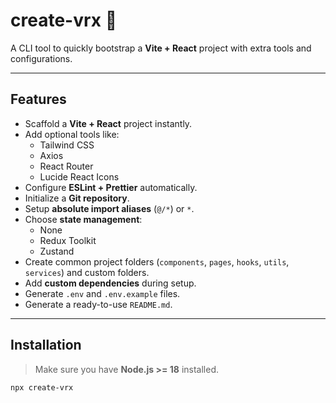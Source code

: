 # create-vrx 🚀

A CLI tool to quickly bootstrap a **Vite + React** project with extra tools and configurations.

---

## Features

- Scaffold a **Vite + React** project instantly.
- Add optional tools like:
  - Tailwind CSS
  - Axios
  - React Router
  - Lucide React Icons
- Configure **ESLint + Prettier** automatically.
- Initialize a **Git repository**.
- Setup **absolute import aliases** (`@/*`) or `*`.
- Choose **state management**:
  - None
  - Redux Toolkit
  - Zustand
- Create common project folders (`components`, `pages`, `hooks`, `utils`, `services`) and custom folders.
- Add **custom dependencies** during setup.
- Generate `.env` and `.env.example` files.
- Generate a ready-to-use `README.md`.

---

## Installation

> Make sure you have **Node.js >= 18** installed.

```bash
npx create-vrx
